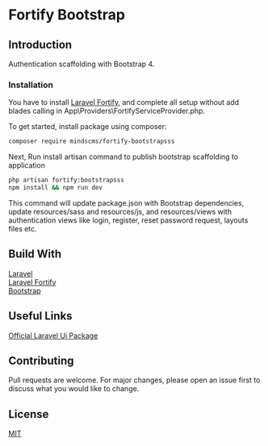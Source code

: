 # Fortify Bootstrap

## Introduction

Authentication scaffolding with Bootstrap 4. 

### Installation

You have to install [Laravel Fortify](https://github.com/laravel/fortify), and complete all setup without add blades calling in App\Providers\FortifyServiceProvider.php.

To get started, install package using composer:

```bash
composer require mindscms/fortify-bootstrapsss
```

Next, Run install artisan command to publish bootstrap scaffolding to application

```bash
php artisan fortify:bootstrapsss
npm install && npm run dev
```

This command will update package.json with Bootstrap dependencies, update resources/sass and resources/js, and resources/views with authentication views like login, register, reset password request, layouts files etc.

## Build With

[Laravel](https://github.com/laravel/laravel)  
[Laravel Fortify](https://github.com/laravel/fortify)  
[Bootstrap](http://getbootstrap.com)

## Useful Links

[Official Laravel Ui Package](https://github.com/laravel/ui)

## Contributing

Pull requests are welcome. For major changes, please open an issue first to discuss what you would like to change.

## License

[MIT](https://choosealicense.com/licenses/mit/)
